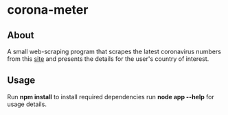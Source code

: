 # corona-meter

## About
A small web-scraping program that scrapes the latest coronavirus numbers from this
[site](https://www.worldometers.info/coronavirus/) and presents the details for the
user's country of interest.

## Usage
Run **npm install** to install required dependencies run **node app --help** for 
usage details.

